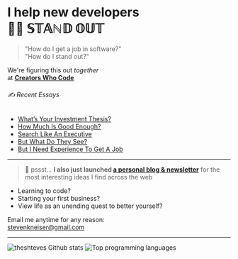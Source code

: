 # I help new developers<br>💃🕺 𝕊𝕋𝔸ℕ𝔻 𝕆𝕌𝕋

> "How do I get a job in software?"
> <br> "How do I stand out?"

We're figuring this out _together_
<br> at [**Creators Who Code**](https://creatorswhocode.com)

###### ✍️ Recent Essays

<!-- BLOG-POST-LIST:START -->
- [What’s Your Investment Thesis?](https://creatorswhocode.com/blog/investment-thesis)
- [How Much Is Good Enough?](https://creatorswhocode.com/blog/good-enough)
- [Search Like An Executive](https://creatorswhocode.com/blog/like-an-executive)
- [But What Do They See?](https://creatorswhocode.com/blog/what-they-see)
- [But I Need Experience To Get A Job](https://creatorswhocode.com/blog/but-i-need-experience)
<!-- BLOG-POST-LIST:END -->

---

> 🚀 pssst... **I also just launched [a personal blog & newsletter](https://stevenkneiser.com)** for the most interesting ideas I find across the web

* Learning to code?
* Starting your first business?
* View life as an unending quest to better yourself?

Email me anytime for any reason:
<br> stevenkneiser@gmail.com

---

![theshteves Github stats](https://github-readme-stats.vercel.app/api?username=theshteves&show_icons=true&count_private=true&hide=contribs)
![Top programming languages](https://github-readme-stats.vercel.app/api/top-langs/?username=theshteves&layout=compact)
